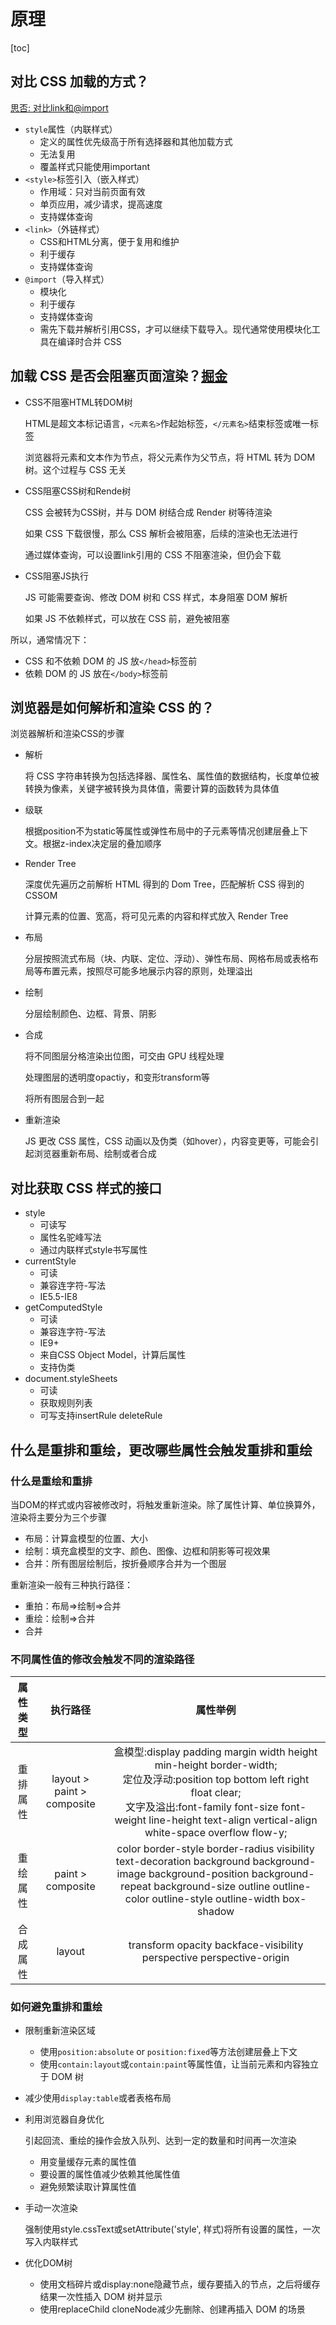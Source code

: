 # 原理

[toc]

## 对比 CSS 加载的方式？

[思否: 对比link和@import](https://segmentfault.com/a/1190000015950516)

- `style`属性（内联样式）
  - 定义的属性优先级高于所有选择器和其他加载方式
  - 无法复用
  - 覆盖样式只能使用important
- `<style>`标签引入（嵌入样式）
  - 作用域：只对当前页面有效
  - 单页应用，减少请求，提高速度
  - 支持媒体查询
- `<link>`（外链样式）
  - CSS和HTML分离，便于复用和维护
  - 利于缓存
  - 支持媒体查询
- `@import`（导入样式）
  - 模块化
  - 利于缓存
  - 支持媒体查询
  - 需先下载并解析引用CSS，才可以继续下载导入。现代通常使用模块化工具在编译时合并 CSS

## 加载 CSS 是否会阻塞页面渲染？[掘金](https://juejin.cn/post/6844903667733118983)

- CSS不阻塞HTML转DOM树
  
  HTML是超文本标记语言，`<元素名>`作起始标签，`</元素名>`结束标签或唯一标签

  浏览器将元素和文本作为节点，将父元素作为父节点，将 HTML 转为 DOM 树。这个过程与 CSS 无关

- CSS阻塞CSS树和Rende树

  CSS 会被转为CSS树，并与 DOM 树结合成 Render 树等待渲染

  如果 CSS 下载很慢，那么 CSS 解析会被阻塞，后续的渲染也无法进行

  通过媒体查询，可以设置link引用的 CSS 不阻塞渲染，但仍会下载

- CSS阻塞JS执行

  JS 可能需要查询、修改 DOM 树和 CSS 样式，本身阻塞 DOM 解析

  如果 JS 不依赖样式，可以放在 CSS 前，避免被阻塞

所以，通常情况下：

- CSS 和不依赖 DOM 的 JS 放`</head>`标签前
- 依赖 DOM 的 JS 放在`</body>`标签前

## 浏览器是如何解析和渲染 CSS 的？

浏览器解析和渲染CSS的步骤

- 解析
  
  将 CSS 字符串转换为包括选择器、属性名、属性值的数据结构，长度单位被转换为像素，关键字被转换为具体值，需要计算的函数转为具体值

- 级联

  根据position不为static等属性或弹性布局中的子元素等情况创建层叠上下文。根据z-index决定层的叠加顺序

- Render Tree

  深度优先遍历之前解析 HTML 得到的 Dom Tree，匹配解析 CSS 得到的 CSSOM

  计算元素的位置、宽高，将可见元素的内容和样式放入 Render Tree

- 布局

  分层按照流式布局（块、内联、定位、浮动）、弹性布局、网格布局或表格布局等布置元素，按照尽可能多地展示内容的原则，处理溢出

- 绘制

  分层绘制颜色、边框、背景、阴影

- 合成

  将不同图层分格渲染出位图，可交由 GPU 线程处理

  处理图层的透明度opactiy，和变形transform等

  将所有图层合到一起

- 重新渲染

  JS 更改 CSS 属性，CSS 动画以及伪类（如hover），内容变更等，可能会引起浏览器重新布局、绘制或者合成

## 对比获取 CSS 样式的接口

- style
  - 可读写
  - 属性名驼峰写法
  - 通过内联样式style书写属性
- currentStyle
  - 可读
  - 兼容连字符-写法
  - IE5.5-IE8
- getComputedStyle
  - 可读
  - 兼容连字符-写法
  - IE9+
  - 来自CSS Object Model，计算后属性
  - 支持伪类
- document.styleSheets
  - 可读
  - 获取规则列表
  - 可写支持insertRule deleteRule

## 什么是重排和重绘，更改哪些属性会触发重排和重绘

### 什么是重绘和重排

当DOM的样式或内容被修改时，将触发重新渲染。除了属性计算、单位换算外，渲染将主要分为三个步骤

- 布局：计算盒模型的位置、大小
- 绘制：填充盒模型的文字、颜色、图像、边框和阴影等可视效果
- 合并：所有图层绘制后，按折叠顺序合并为一个图层

重新渲染一般有三种执行路径：

- 重拍：布局=>绘制=>合并
- 重绘：绘制=>合并
- 合并

### 不同属性值的修改会触发不同的渲染路径

|属性类型|执行路径|属性举例|
|:---:|:---:|:---:|
|重排属性|layout > paint > composite|盒模型:display padding margin width height min-height border-width;<br>定位及浮动:position top bottom left right float clear;<br>文字及溢出:font-family font-size font-weight line-height text-align vertical-align white-space overflow flow-y;|
|重绘属性|paint > composite|color border-style border-radius visibility text-decoration background background-image background-position background-repeat background-size outline outline-color outline-style outline-width box-shadow|
|合成属性|layout|transform opacity backface-visibility perspective perspective-origin|

### 如何避免重排和重绘

- 限制重新渲染区域
  - 使用`position:absolute` or `position:fixed`等方法创建层叠上下文
  - 使用`contain:layout`或`contain:paint`等属性值，让当前元素和内容独立于 DOM 树
- 减少使用`display:table`或者表格布局
- 利用浏览器自身优化

  引起回流、重绘的操作会放入队列、达到一定的数量和时间再一次渲染

  - 用变量缓存元素的属性值
  - 要设置的属性值减少依赖其他属性值
  - 避免频繁读取计算属性值

- 手动一次渲染

  强制使用style.cssText或setAttribute('style', 样式)将所有设置的属性，一次写入内联样式

- 优化DOM树
  - 使用文档碎片或display:none隐藏节点，缓存要插入的节点，之后将缓存结果一次性插入 DOM 树并显示
  - 使用replaceChild cloneNode减少先删除、创建再插入 DOM 的场景
